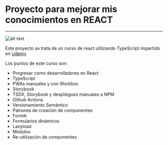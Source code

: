 # Proyecto para mejorar mis conocimientos en REACT
---

![alt text](https://upload.wikimedia.org/wikipedia/commons/thumb/4/47/React.svg/768px-React.svg.png "Logo react")

Este proyecto se trata de un curso de react utilizando TypeScript impartido en [Udemy](https://www.udemy.com/course/react-pro/)

Los puntos de este curso son:
* Progresar como desarrolladores en React
* TypeScript
* PWAs manuales y con Workbox
* Storybook
* TSDX, Storybook y despliegues manuales a NPM
* Github Actions
* Versionamiento Semántico
* Patrones de creación de componentes
* Formik
* Formularios dinámicos
* Lazyload
* Módulos
* Re-utilización de componentes

